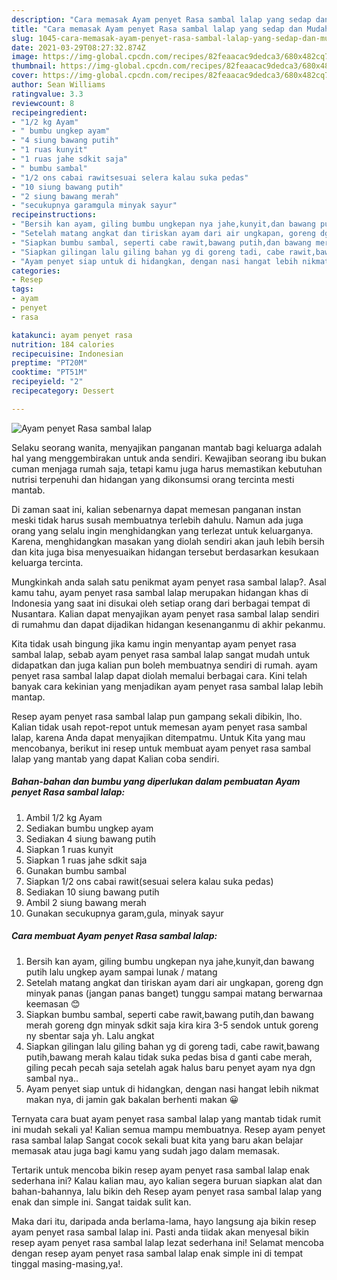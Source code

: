 ```yaml
---
description: "Cara memasak Ayam penyet Rasa sambal lalap yang sedap dan Mudah Dibuat"
title: "Cara memasak Ayam penyet Rasa sambal lalap yang sedap dan Mudah Dibuat"
slug: 1045-cara-memasak-ayam-penyet-rasa-sambal-lalap-yang-sedap-dan-mudah-dibuat
date: 2021-03-29T08:27:32.874Z
image: https://img-global.cpcdn.com/recipes/82feaacac9dedca3/680x482cq70/ayam-penyet-rasa-sambal-lalap-foto-resep-utama.jpg
thumbnail: https://img-global.cpcdn.com/recipes/82feaacac9dedca3/680x482cq70/ayam-penyet-rasa-sambal-lalap-foto-resep-utama.jpg
cover: https://img-global.cpcdn.com/recipes/82feaacac9dedca3/680x482cq70/ayam-penyet-rasa-sambal-lalap-foto-resep-utama.jpg
author: Sean Williams
ratingvalue: 3.3
reviewcount: 8
recipeingredient:
- "1/2 kg Ayam"
- " bumbu ungkep ayam"
- "4 siung bawang putih"
- "1 ruas kunyit"
- "1 ruas jahe sdkit saja"
- " bumbu sambal"
- "1/2 ons cabai rawitsesuai selera kalau suka pedas"
- "10 siung bawang putih"
- "2 siung bawang merah"
- "secukupnya garamgula minyak sayur"
recipeinstructions:
- "Bersih kan ayam, giling bumbu ungkepan nya jahe,kunyit,dan bawang putih lalu ungkep ayam sampai lunak / matang"
- "Setelah matang angkat dan tiriskan ayam dari air ungkapan, goreng dgn minyak panas (jangan panas banget) tunggu sampai matang berwarnaa keemasan 😊"
- "Siapkan bumbu sambal, seperti cabe rawit,bawang putih,dan bawang merah goreng dgn minyak sdkit saja kira kira 3-5 sendok untuk goreng ny sbentar saja yh. Lalu angkat"
- "Siapkan gilingan lalu giling bahan yg di goreng tadi, cabe rawit,bawang putih,bawang merah kalau tidak suka pedas bisa d ganti cabe merah, giling pecah pecah saja setelah agak halus baru penyet ayam nya dgn sambal nya.."
- "Ayam penyet siap untuk di hidangkan, dengan nasi hangat lebih nikmat makan nya, di jamin gak bakalan berhenti makan 😀"
categories:
- Resep
tags:
- ayam
- penyet
- rasa

katakunci: ayam penyet rasa 
nutrition: 184 calories
recipecuisine: Indonesian
preptime: "PT20M"
cooktime: "PT51M"
recipeyield: "2"
recipecategory: Dessert

---
```



![Ayam penyet Rasa sambal lalap](https://img-global.cpcdn.com/recipes/82feaacac9dedca3/680x482cq70/ayam-penyet-rasa-sambal-lalap-foto-resep-utama.jpg)

Selaku seorang wanita, menyajikan panganan mantab bagi keluarga adalah hal yang menggembirakan untuk anda sendiri. Kewajiban seorang ibu bukan cuman menjaga rumah saja, tetapi kamu juga harus memastikan kebutuhan nutrisi terpenuhi dan hidangan yang dikonsumsi orang tercinta mesti mantab.

Di zaman  saat ini, kalian sebenarnya dapat memesan panganan instan meski tidak harus susah membuatnya terlebih dahulu. Namun ada juga orang yang selalu ingin menghidangkan yang terlezat untuk keluarganya. Karena, menghidangkan masakan yang diolah sendiri akan jauh lebih bersih dan kita juga bisa menyesuaikan hidangan tersebut berdasarkan kesukaan keluarga tercinta. 



Mungkinkah anda salah satu penikmat ayam penyet rasa sambal lalap?. Asal kamu tahu, ayam penyet rasa sambal lalap merupakan hidangan khas di Indonesia yang saat ini disukai oleh setiap orang dari berbagai tempat di Nusantara. Kalian dapat menyajikan ayam penyet rasa sambal lalap sendiri di rumahmu dan dapat dijadikan hidangan kesenanganmu di akhir pekanmu.

Kita tidak usah bingung jika kamu ingin menyantap ayam penyet rasa sambal lalap, sebab ayam penyet rasa sambal lalap sangat mudah untuk didapatkan dan juga kalian pun boleh membuatnya sendiri di rumah. ayam penyet rasa sambal lalap dapat diolah memalui berbagai cara. Kini telah banyak cara kekinian yang menjadikan ayam penyet rasa sambal lalap lebih mantap.

Resep ayam penyet rasa sambal lalap pun gampang sekali dibikin, lho. Kalian tidak usah repot-repot untuk memesan ayam penyet rasa sambal lalap, karena Anda dapat menyajikan ditempatmu. Untuk Kita yang mau mencobanya, berikut ini resep untuk membuat ayam penyet rasa sambal lalap yang mantab yang dapat Kalian coba sendiri.

<!--inarticleads1-->

##### Bahan-bahan dan bumbu yang diperlukan dalam pembuatan Ayam penyet Rasa sambal lalap:

1. Ambil 1/2 kg Ayam
1. Sediakan  bumbu ungkep ayam
1. Sediakan 4 siung bawang putih
1. Siapkan 1 ruas kunyit
1. Siapkan 1 ruas jahe sdkit saja
1. Gunakan  bumbu sambal
1. Siapkan 1/2 ons cabai rawit(sesuai selera kalau suka pedas)
1. Sediakan 10 siung bawang putih
1. Ambil 2 siung bawang merah
1. Gunakan secukupnya garam,gula, minyak sayur




<!--inarticleads2-->

##### Cara membuat Ayam penyet Rasa sambal lalap:

1. Bersih kan ayam, giling bumbu ungkepan nya jahe,kunyit,dan bawang putih lalu ungkep ayam sampai lunak / matang
1. Setelah matang angkat dan tiriskan ayam dari air ungkapan, goreng dgn minyak panas (jangan panas banget) tunggu sampai matang berwarnaa keemasan 😊
1. Siapkan bumbu sambal, seperti cabe rawit,bawang putih,dan bawang merah goreng dgn minyak sdkit saja kira kira 3-5 sendok untuk goreng ny sbentar saja yh. Lalu angkat
1. Siapkan gilingan lalu giling bahan yg di goreng tadi, cabe rawit,bawang putih,bawang merah kalau tidak suka pedas bisa d ganti cabe merah, giling pecah pecah saja setelah agak halus baru penyet ayam nya dgn sambal nya..
1. Ayam penyet siap untuk di hidangkan, dengan nasi hangat lebih nikmat makan nya, di jamin gak bakalan berhenti makan 😀




Ternyata cara buat ayam penyet rasa sambal lalap yang mantab tidak rumit ini mudah sekali ya! Kalian semua mampu membuatnya. Resep ayam penyet rasa sambal lalap Sangat cocok sekali buat kita yang baru akan belajar memasak atau juga bagi kamu yang sudah jago dalam memasak.

Tertarik untuk mencoba bikin resep ayam penyet rasa sambal lalap enak sederhana ini? Kalau kalian mau, ayo kalian segera buruan siapkan alat dan bahan-bahannya, lalu bikin deh Resep ayam penyet rasa sambal lalap yang enak dan simple ini. Sangat taidak sulit kan. 

Maka dari itu, daripada anda berlama-lama, hayo langsung aja bikin resep ayam penyet rasa sambal lalap ini. Pasti anda tiidak akan menyesal bikin resep ayam penyet rasa sambal lalap lezat sederhana ini! Selamat mencoba dengan resep ayam penyet rasa sambal lalap enak simple ini di tempat tinggal masing-masing,ya!.

